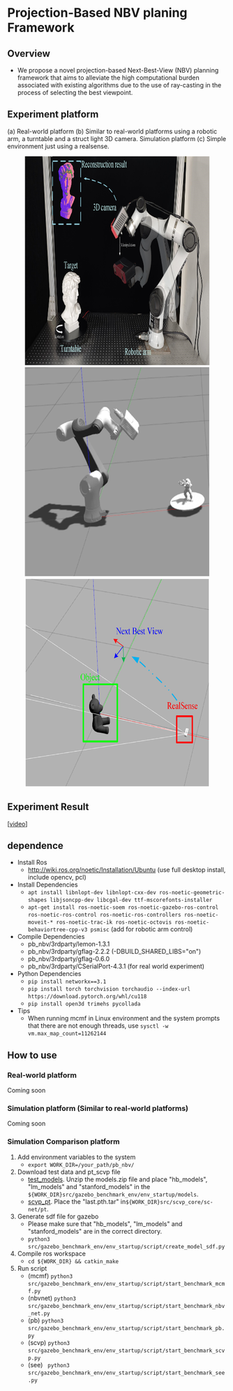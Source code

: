# Projection-Based NBV planing Framework

## Overview
* We propose a novel projection-based Next-Best-View (NBV) planning framework that aims to alleviate the high computational burden associated with existing algorithms due to the use of ray-casting in the process of selecting the best viewpoint.

## Experiment platform
 (a) Real-world platform
 (b) Similar to real-world platforms using a robotic arm, a turntable and a struct light 3D camera.
Simulation platform 
 (c) Simple environment just using a realsense.
<figure class="half">
    <img src="./imgs/Experimental_platform.png" width=640 height=480>
    <img src="./imgs/Simulation_environment.png" width=640 height=480>
    <img src="./imgs/Simulation_Comparison_platform.png" width=640 height=480>
</figure>

## Experiment Result
[[video](https://drive.google.com/file/d/1lPV5I1ZMPIsHmoNhYBfOYjhuEBrmAG3q/view?usp=sharing)]

## dependence
* Install Ros
    * http://wiki.ros.org/noetic/Installation/Ubuntu (use full desktop install, include opencv, pcl)
* Install Dependencies
    * ```apt install libnlopt-dev libnlopt-cxx-dev ros-noetic-geometric-shapes libjsoncpp-dev libcgal-dev ttf-mscorefonts-installer```
    * ```apt-get install ros-noetic-soem ros-noetic-gazebo-ros-control ros-noetic-ros-control ros-noetic-ros-controllers ros-noetic-moveit-* ros-noetic-trac-ik ros-noetic-octovis ros-noetic-behaviortree-cpp-v3 psmisc``` (add for robotic arm control) 
* Compile Dependencies
    * pb_nbv/3rdparty/lemon-1.3.1
    * pb_nbv/3rdparty/gflag-2.2.2 (-DBUILD_SHARED_LIBS="on")
    * pb_nbv/3rdparty/gflag-0.6.0 
    * pb_nbv/3rdparty/CSerialPort-4.3.1 (for real world experiment)
* Python Dependencies
    * ```pip install networkx==3.1```
    * ```pip install torch torchvision torchaudio --index-url https://download.pytorch.org/whl/cu118```
    * ```pip install open3d trimehs pycollada```
* Tips
    * When running mcmf in Linux environment and the system prompts that there are not enough threads, use ```sysctl -w vm.max_map_count=11262144```

## How to use

### Real-world platform

Coming soon

### Simulation platform (Similar to real-world platforms)

Coming soon

### Simulation Comparison platform 

1. Add environment variables to the system
    * ```export WORK_DIR=/your_path/pb_nbv/```
2. Download test data and pt_scvp file
    * [test_models](https://drive.google.com/file/d/12ev82uECxEyeaIMSbQDMPd90R04Wd4VR/view?usp=drive_link). Unzip the models.zip file and place "hb_models", "lm_models" and "stanford_models" in the ```${WORK_DIR}src/gazebo_benchmark_env/env_startup/models```.
    * [scvp_pt](https://www.kaggle.com/datasets/sicongpan/scvp-dataset). Place the "last.pth.tar" in```${WORK_DIR}src/scvp_core/sc-net/pt```.
3. Generate sdf file for gazebo
    * Please make sure that "hb_models", "lm_models" and "stanford_models" are in the correct directory.
    * ```python3 src/gazebo_benchmark_env/env_startup/script/create_model_sdf.py```
4. Compile ros workspace
    * ```cd ${WORK_DIR} && catkin_make```
5. Run script
    * (mcmf) ```python3 src/gazebo_benchmark_env/env_startup/script/start_benchmark_mcmf.py``` 
    * (nbvnet) ```python3 src/gazebo_benchmark_env/env_startup/script/start_benchmark_nbv_net.py```
    * (pb) ```python3 src/gazebo_benchmark_env/env_startup/script/start_benchmark_pb.py```
    * (scvp) ```python3 src/gazebo_benchmark_env/env_startup/script/start_benchmark_scvp.py```
    * (see) ``` python3 src/gazebo_benchmark_env/env_startup/script/start_benchmark_see.py```

    